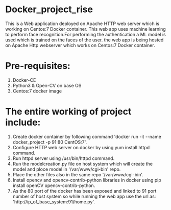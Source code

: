 # Docker_project_rise
This is a Web application deployed on Apache HTTP web server which is working on Centos:7 Docker container. This web app uses machine learning to perform face recognition.For performing the authentication a ML model is used which is trained on the faces of the user. the web app is being hosted on Apache Http webserver which works on Centos:7 Docker container.
# Pre-requisites:
1) Docker-CE
2) Python3 & Open-CV on base OS
3) Centos:7 docker image
# The entire working of project include:
1) Create docker container by following command 'docker run -it --name docker_project -p 91:80 CentOS:7'.
2) Configure HTTP web server on docker by using yum install httpd command.
3) Run httpd server using /usr/bin/httpd command.
4) Run the modelcreation.py file on host system which will create the model and ploce model in '/var/www/cgi-bin' repo. 
5) Place the other files also in the same repo '/var/www/cgi-bin'.
6) Install opencv and opencv-contrib-python libraries in docker using pip install openCV opencv-contrib-python.
7) As the 80 port of the docker has been exposed and linked to 91 port number of host system so while running the web app use the url as: 'http://ip_of_base_system:91/home.py'.
